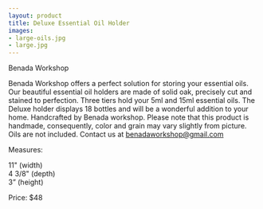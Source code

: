 ```yaml
---
layout: product
title: Deluxe Essential Oil Holder
images:
- large-oils.jpg
- large.jpg
---
```


Benada Workshop


Benada Workshop offers a perfect solution for storing your essential oils. Our beautiful essential oil holders are made of solid oak, precisely cut and stained to perfection. Three tiers hold your 5ml and 15ml essential oils. The Deluxe holder displays 18 bottles and will be a wonderful addition to your home. Handcrafted by Benada workshop. Please note that this product is handmade, consequently, color and grain may vary slightly from picture. Oils are not included. Contact us at benadaworkshop@gmail.com



Measures:  

11" (width)  
4 3/8" (depth)  
3” (height)  

Price: $48  
